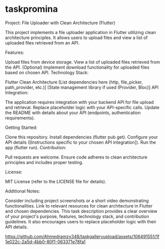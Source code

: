 # taskpromina
Project: File Uploader with Clean Architecture (Flutter)

This project implements a file uploader application in Flutter utilizing clean architecture principles. It allows users to upload files and view a list of uploaded files retrieved from an API.

Features:

Upload files from device storage.
View a list of uploaded files retrieved from the API.
(Optional) Implement download functionality for uploaded files based on chosen API.
Technology Stack:

Flutter
Clean Architecture
[List dependencies here (http, file_picker, path_provider, etc.)]
[State management library if used (Provider, Bloc)]
API Integration:

The application requires integration with your backend API for file upload and retrieval. Replace placeholder logic with your API-specific calls. Update the README with details about your API (endpoints, authentication requirements).

Getting Started:

Clone this repository.
Install dependencies (flutter pub get).
Configure your API details ([Instructions specific to your chosen API integration]).
Run the app (flutter run).
Contribution:

Pull requests are welcome. Ensure code adheres to clean architecture principles and includes proper testing.

License:

MIT License (refer to the LICENSE file for details).

Additional Notes:

Consider including project screenshots or a short video demonstrating functionalities.
Link to relevant resources for clean architecture in Flutter and chosen dependencies.
This task description provides a clear overview of your project's purpose, features, technology stack, and contribution guidelines. It also encourages users to replace placeholder logic with their API details.


https://github.com/Ahmedramzy348/taskgalleryupload/assets/106491551/1f1e022c-2a5d-4bb0-80f1-063371e78fa1


